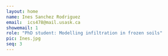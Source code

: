 ```yaml
---
layout: home
name: Ines Sanchez Rodriguez
email:  ics478@mail.usask.ca
showemail: 1    
role: "PhD student: Modelling infiltration in frozen soils"
pic: Ines.jpg
seq: 3
---
```



